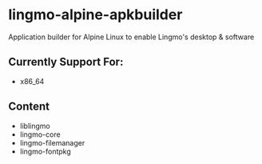 # lingmo-alpine-apkbuilder
Application builder for Alpine Linux to enable Lingmo's desktop &amp; software

## Currently Support For:
- x86_64

## Content
- liblingmo
- lingmo-core
- lingmo-filemanager
- lingmo-fontpkg